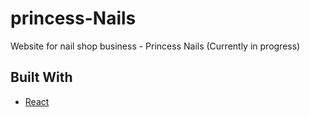 # princess-Nails
Website for nail shop business - Princess Nails (Currently in progress)

## Built With
- [React](https://reactjs.org/)
